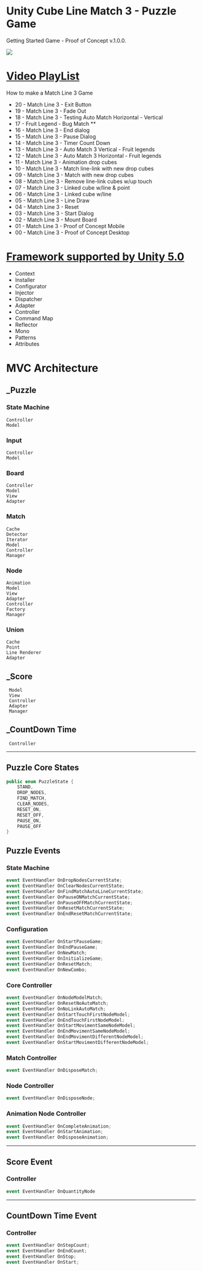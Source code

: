 # Unity Cube Line Match 3 - Puzzle Game

Getting Started Game - Proof of Concept  v.1.0.0.

![](gif/Match-Three-v.0.9.6.gif)

# [Video PlayList](https://www.youtube.com/playlist?list=PLNph7ndeSqE8GtUUGKSLgPERU7Lj6-8YI)


How to make a Match Line 3 Game 
* 20 - Match Line 3 - Exit Button
* 19 - Match Line 3 - Fade Out 
* 18 - Match Line 3 - Testing Auto Match Horizontal - Vertical
* 17 - Fruit Legend - Bug Match **
* 16 - Match Line 3 - End dialog
* 15 - Match Line 3 - Pause Dialog
* 14 - Match Line 3 - Timer Count Down
* 13 - Match Line 3 - Auto Match 3 Vertical - Fruit legends
* 12 - Match Line 3 - Auto Match 3 Horizontal - Fruit legends
* 11 - Match Line 3 - Animation drop cubes
* 10 - Match Line 3 - Match line-link with new drop cubes
* 09 - Match Line 3 - Match with new drop cubes
* 08 - Match Line 3 - Remove line-link cubes w/up touch
* 07 - Match Line 3 - Linked cube w/line & point
* 06 - Match Line 3 - Linked cube w/line
* 05 - Match Line 3 - Line Draw
* 04 - Match Line 3 - Reset
* 03 - Match Line 3 - Start Dialog
* 02 - Match Line 3 - Mount Board
* 01 - Match Line 3 - Proof of Concept Mobile
* 00 - Match Line 3 - Proof of Concept Desktop

# [Framework supported by Unity 5.0](https://github.com/vicboma1/FrameworkUnity)
* Context
* Installer
* Configurator
* Injector
* Dispatcher
* Adapter
* Controller
* Command Map
* Reflector
* Mono
* Patterns
* Attributes

# MVC Architecture

## _Puzzle

### State Machine
```
Controller
Model
```

### Input
```
Controller
Model
```
### Board
```
Controller 
Model
View
Adapter
```

### Match
```
Cache
Detector
Iterator
Model
Controller
Manager
```

### Node
```
Animation
Model
View
Adapter
Controller
Factory
Manager
```

### Union
```
Cache
Point
Line Renderer
Adapter
```

## _Score
```
 Model
 View
 Controller
 Adapter
 Manager
```

## _CountDown Time
```
 Controller
```


_______________



## Puzzle Core States
```c#
public enum PuzzleState {
	STAND,
	DROP_NODES,
	FIND_MATCH,
	CLEAR_NODES,
	RESET_ON,
	RESET_OFF,
	PAUSE_ON,
	PAUSE_OFF
}

```

## Puzzle Events

### State Machine 
```c#
event EventHandler OnDropNodesCurrentState;
event EventHandler OnClearNodesCurrentState;
event EventHandler OnFindMatchAutoLineCurrentState;
event EventHandler OnPauseONMatchCurrentState;
event EventHandler OnPauseOFFMatchCurrentState;
event EventHandler OnResetMatchCurrentState;
event EventHandler OnEndResetMatchCurrentState;
```

### Configuration
```c#
event EventHandler OnStartPauseGame;
event EventHandler OnEndPauseGame;
event EventHandler OnNewMatch;
event EventHandler OnInitializeGame;
event EventHandler OnResetMatch;
event EventHandler OnNewCombo;
```

### Core Controller
```c#
event EventHandler OnNodeModelMatch;
event EventHandler OnResetNoAutoMatch;
event EventHandler OnNoLinkAutoMatch;
event EventHandler OnStartTouchFirstNodeModel;
event EventHandler OnEndTouchFirstNodeModel;
event EventHandler OnStartMovimentSameNodeModel;
event EventHandler OnEndMovimentSameNodeModel;
event EventHandler OnEndMovimentDifferentNodeModel;
event EventHandler OnStartMovimentDifferentNodeModel;
```

### Match Controller 
```c#
event EventHandler OnDisposeMatch;
```

### Node Controller
```c#
event EventHandler OnDisposeNode;
```

### Animation Node Controller
```c#
event EventHandler OnCompleteAnimation;
event EventHandler OnStartAnimation;
event EventHandler OnDisposeAnimation;
```


_______________



## Score Event

### Controller
```c# 
event EventHandler OnQuantityNode
```


_______________



## CountDown Time Event

### Controller
```c# 
event EventHandler OnStepCount;
event EventHandler OnEndCount;
event EventHandler OnStop;
event EventHandler OnStart;
```
